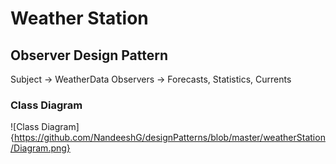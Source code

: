# Weather Station

## Observer Design Pattern
Subject -> WeatherData
Observers -> Forecasts, Statistics, Currents

### Class Diagram
![Class Diagram]{https://github.com/NandeeshG/designPatterns/blob/master/weatherStation/Diagram.png}